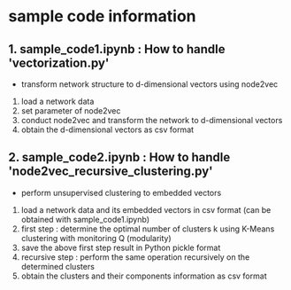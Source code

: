 # sample code information

## 1. sample_code1.ipynb : How to handle 'vectorization.py'
- transform network structure to d-dimensional vectors using node2vec
1. load a network data
2. set parameter of node2vec
3. conduct node2vec and transform the network to d-dimensional vectors
4. obtain the d-dimensional vectors as csv format

## 2. sample_code2.ipynb : How to handle 'node2vec_recursive_clustering.py'
- perform unsupervised clustering to embedded vectors
1. load a network data and its embedded vectors in csv format (can be obtained with sample_code1.ipynb)
2. first step : determine the optimal number of clusters k using K-Means clustering with monitoring Q (modularity)
3. save the above first step result in Python pickle format
4. recursive step : perform the same operation recursively on the determined clusters
5. obtain the clusters and their components information as csv format
